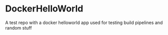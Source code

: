 # DockerHelloWorld
A test repo with a docker helloworld app used for testing build pipelines and random stuff

